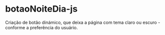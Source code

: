 # botaoNoiteDia-js

Criação de botão dinámico, que deixa a página com tema claro ou escuro - conforme a preferência do usuário. 
